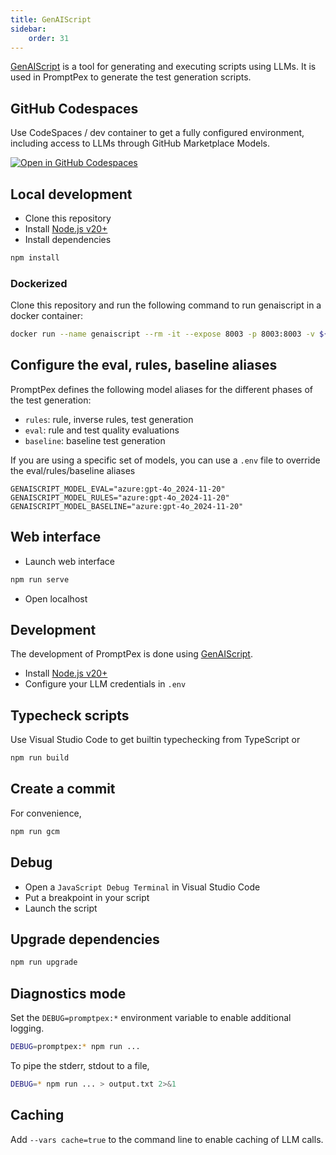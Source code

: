 ```yaml
---
title: GenAIScript
sidebar:
    order: 31
---
```


[GenAIScript](https://microsoft.github.io/genaiscript) is a tool for generating and executing scripts using LLMs. It is used in PromptPex to generate the test generation scripts.

## GitHub Codespaces

Use CodeSpaces / dev container to get a fully configured environment, including access to LLMs through GitHub Marketplace Models.

[![Open in GitHub Codespaces](https://github.com/codespaces/badge.svg)](https://github.com/codespaces/new?hide_repo_select=true&ref=main&repo=microsoft/promptpex)

## Local development

- Clone this repository
- Install [Node.js v20+](https://nodejs.org/)
- Install dependencies

```sh
npm install
```

### Dockerized

Clone this repository and run the following command to run genaiscript in a docker container:

```sh
docker run --name genaiscript --rm -it --expose 8003 -p 8003:8003 -v ${PWD}:/workspace -w /workspace node:20-alpine npx --yes genaiscript@latest serve --network
```

## Configure the eval, rules, baseline aliases

PromptPex defines the following model aliases for the different phases of the test generation:

- `rules`: rule, inverse rules, test generation
- `eval`: rule and test quality evaluations
- `baseline`: baseline test generation

If you are using a specific set of models, you can use a `.env` file to override the eval/rules/baseline aliases

```text
GENAISCRIPT_MODEL_EVAL="azure:gpt-4o_2024-11-20"
GENAISCRIPT_MODEL_RULES="azure:gpt-4o_2024-11-20"
GENAISCRIPT_MODEL_BASELINE="azure:gpt-4o_2024-11-20"
```

## Web interface

- Launch web interface

```sh
npm run serve
```

- Open localhost

## Development

The development of PromptPex is done using [GenAIScript](https://microsoft.github.io/genaiscript).

- Install [Node.js v20+](https://nodejs.org/)
- Configure your LLM credentials in `.env`

## Typecheck scripts

Use Visual Studio Code to get builtin typechecking from TypeScript or

```sh
npm run build
```

## Create a commit

For convenience,

```sh
npm run gcm
```

## Debug

- Open a `JavaScript Debug Terminal` in Visual Studio Code
- Put a breakpoint in your script
- Launch the script

## Upgrade dependencies

```sh
npm run upgrade
```

## Diagnostics mode

Set the `DEBUG=promptpex:*` environment variable to enable additional logging.

```sh
DEBUG=promptpex:* npm run ...
```

To pipe the stderr, stdout to a file,

```sh
DEBUG=* npm run ... > output.txt 2>&1
```

## Caching

Add `--vars cache=true` to the command line to enable caching of LLM calls.
